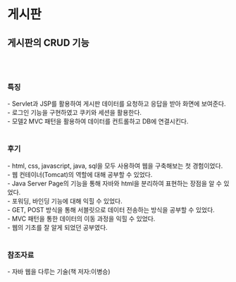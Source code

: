 # 게시판

<h2>게시판의 CRUD 기능</h2>
<br><br>

<h3>특징</h3>
- Servlet과 JSP를 활용하여 게시판 데이터를 요청하고 응답을 받아 화면에 보여준다.<br>
- 로그인 기능을 구현하였고 쿠키와 세션을 활용한다.<br>
- 모델2 MVC 패턴을 활용하여 데이터를 컨트롤하고 DB에 연결시킨다.
<br><br>

<h3>후기</h3>
- html, css, javascript, java, sql을 모두 사용하여 웹을 구축해보는 첫 경험이었다.<br>
- 웹 컨테이너(Tomcat)의 역할에 대해 공부할 수 있었다.<br>
- Java Server Page의 기능을 통해 자바와 html을 분리하여 표현하는 장점을 알 수 있었다.<br>
- 포워딩, 바인딩 기능에 대해 익힐 수 있었다.<br>
- GET, POST 방식을 통해 서블릿으로 데이터 전송하는 방식을 공부할 수 있었다.<br>
- MVC 패턴을 통한 데이터의 이동 과정을 익힐 수 있었다.<br>
- 웹의 기초를 잘 알게 되었던 공부였다.
<br><br>

<h3>참조자료</h3>
- 자바 웹을 다루는 기술(책 저자:이병승)
